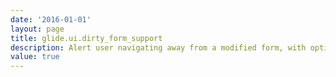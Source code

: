 ```yaml
---
date: '2016-01-01'
layout: page
title: glide.ui.dirty_form_support
description: Alert user navigating away from a modified form, with option to cancel navigation.
value: true 
---
```

